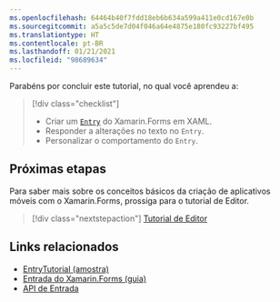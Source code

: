 ```yaml
---
ms.openlocfilehash: 64464b40f7fdd18eb6b634a599a411e0cd167e0b
ms.sourcegitcommit: a5a5c5de7d04f046a64e4875e180fc93227bf495
ms.translationtype: HT
ms.contentlocale: pt-BR
ms.lasthandoff: 01/21/2021
ms.locfileid: "98689634"
---
```

Parabéns por concluir este tutorial, no qual você aprendeu a:

> [!div class="checklist"]
>
> - Criar um [`Entry`](xref:Xamarin.Forms.Entry) do Xamarin.Forms em XAML.
> - Responder a alterações no texto no `Entry`.
> - Personalizar o comportamento do `Entry`.

## <a name="next-steps"></a>Próximas etapas

Para saber mais sobre os conceitos básicos da criação de aplicativos móveis com o Xamarin.Forms, prossiga para o tutorial de Editor.

> [!div class="nextstepaction"]
> [Tutorial de Editor](~/get-started/tutorials/editor/index.yml)

## <a name="related-links"></a>Links relacionados

- [EntryTutorial (amostra)](/samples/xamarin/xamarin-forms-samples/getstarted-tutorials-entrytutorial/)
- [Entrada do Xamarin.Forms (guia)](~/xamarin-forms/user-interface/text/entry.md)
- [API de Entrada](xref:Xamarin.Forms.Entry)
